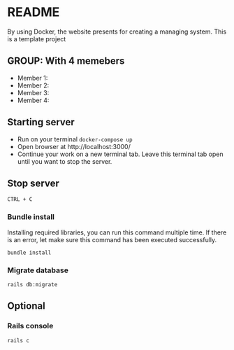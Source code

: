 # README
By using Docker, the website presents for creating a managing system. This is a template project

## GROUP: With 4 memebers
- Member 1:
- Member 2:
- Member 3:
- Member 4:

## Starting server

- Run on your terminal `docker-compose up`
- Open browser at http://localhost:3000/
- Continue your work on a new terminal tab. Leave this terminal tab open until you want to stop the server.

## Stop server

`CTRL + C`

### Bundle install
Installing required libraries, you can run this command multiple time. If there is an error, let make sure this command has been executed successfully.

`bundle install`

### Migrate database

`rails db:migrate`

## Optional

### Rails console

`rails c`
